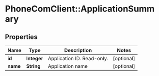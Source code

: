 # PhoneComClient::ApplicationSummary

## Properties
Name | Type | Description | Notes
------------ | ------------- | ------------- | -------------
**id** | **Integer** | Application ID. Read-only. | [optional]
**name** | **String** | Application name | [optional]



